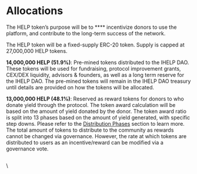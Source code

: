 # Allocations

The HELP token’s purpose will be to **** incentivize donors to use the platform, and contribute to the long-term success of the network.&#x20;

The HELP token will be a fixed-supply ERC-20 token. Supply is capped at 27,000,000 HELP tokens.&#x20;

**14,000,000 HELP (51.9%)**: Pre-mined tokens distributed to the IHELP DAO. These tokens will be used for fundraising, protocol improvement grants, CEX/DEX liquidity, advisors & founders, as well as a long term reserve for the IHELP DAO. The pre-mined tokens will remain in the IHELP DAO treasury until details are provided on how the tokens will be allocated.&#x20;

**13,000,000 HELP (48.1%)**: Reserved as reward tokens for donors to who donate yield through the protocol. The token award calculation will be based on the amount of yield donated by the donor. The token award ratio is split into 13 phases based on the amount of yield generated, with specific step downs. Please refer to the [Distribution Phases](distribution-phases.md) section to learn more. The total amount of tokens to distribute to the community as rewards cannot be changed via governance. However, the rate at which tokens are distributed to users as an incentive/reward can be modified via a governance vote.&#x20;

##

\

